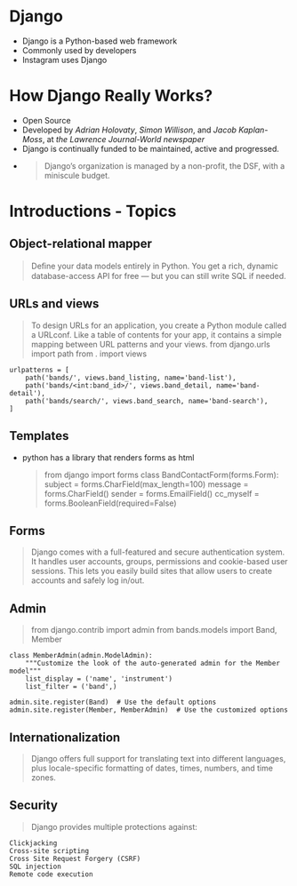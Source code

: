 # Django

- Django is a Python-based web framework
- Commonly used by developers
- Instagram uses Django

# How Django Really Works?

- Open Source
- Developed by _Adrian Holovaty_, _Simon Willison_, and _Jacob Kaplan-Moss_, at _the Lawrence Journal-World newspaper_
- Django is continually funded to be maintained, active and progressed.
- > Django’s organization is managed by a non-profit, the DSF, with a miniscule budget.

# Introductions - Topics

## Object-relational mapper

> Deﬁne your data models entirely in Python. You get a rich, dynamic database-access API for free — but you can still write SQL if needed.


## URLs and views

> To design URLs for an application, you create a Python module called a URLconf. Like a table of contents for your app, it contains a simple mapping between URL patterns and your views.
> from django.urls import path
    from . import views

    urlpatterns = [
        path('bands/', views.band_listing, name='band-list'),
        path('bands/<int:band_id>/', views.band_detail, name='band-detail'),
        path('bands/search/', views.band_search, name='band-search'),
    ]


## Templates

- python has a library that renders forms as html

  > from django import forms
      class BandContactForm(forms.Form):
          subject = forms.CharField(max_length=100)
          message = forms.CharField()
          sender = forms.EmailField()
          cc_myself = forms.BooleanField(required=False)


## Forms

> Django comes with a full-featured and secure authentication system. It handles user accounts, groups, permissions and cookie-based user sessions. This lets you easily build sites that allow users to create accounts and safely log in/out.


## Admin

> from django.contrib import admin
    from bands.models import Band, Member

    class MemberAdmin(admin.ModelAdmin):
        """Customize the look of the auto-generated admin for the Member model"""
        list_display = ('name', 'instrument')
        list_filter = ('band',)

    admin.site.register(Band)  # Use the default options
    admin.site.register(Member, MemberAdmin)  # Use the customized options

## Internationalization

> Django offers full support for translating text into different languages, plus locale-specific formatting of dates, times, numbers, and time zones.


## Security

> Django provides multiple protections against:

    Clickjacking
    Cross-site scripting
    Cross Site Request Forgery (CSRF)
    SQL injection
    Remote code execution